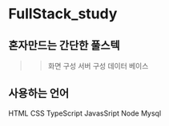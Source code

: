 # FullStack_study

## 혼자만드는 간단한 풀스텍

> > 화면 구성
> > 서버 구성
> > 데이터 베이스

## 사용하는 언어

HTML CSS TypeScript JavasSript Node Mysql
